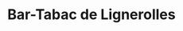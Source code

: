 ---
title: "Bar-Tabac de Lignerolles"
url: /fleury-les-aubrais/bar-tabac-de-lignerolles/
shop: Tabak
---
